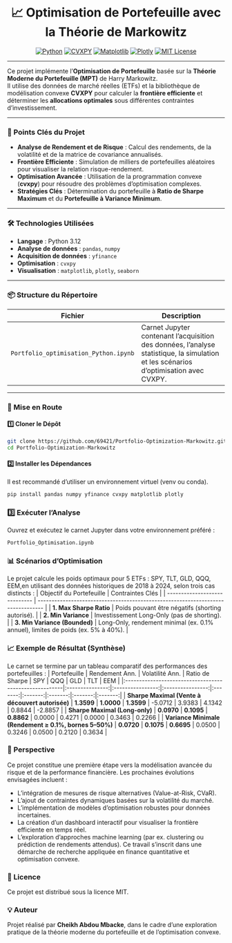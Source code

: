 

<h1 align="center">📈 Optimisation de Portefeuille avec la Théorie de Markowitz</h1>

<p align="center">
  <a href="https://www.python.org/"><img src="https://img.shields.io/badge/Python-3.x-blue?logo=python&logoColor=white" alt="Python"></a>
  <a href="https://cvxpy.org/"><img src="https://img.shields.io/badge/CVXPY-Optimization-orange" alt="CVXPY"></a>
  <a href="https://matplotlib.org/"><img src="https://img.shields.io/badge/Matplotlib-Visualization-green" alt="Matplotlib"></a>
  <a href="https://plotly.com/"><img src="https://img.shields.io/badge/Plotly-Interactive-lightgrey?logo=plotly" alt="Plotly"></a>
  <a href="https://opensource.org/licenses/MIT"><img src="https://img.shields.io/badge/License-MIT-yellow.svg" alt="MIT License"></a>
</p>

---

Ce projet implémente l’**Optimisation de Portefeuille** basée sur la **Théorie Moderne du Portefeuille (MPT)** de Harry Markowitz.  
Il utilise des données de marché réelles (ETFs) et la bibliothèque de modélisation convexe **CVXPY** pour calculer la **frontière efficiente** et déterminer les **allocations optimales** sous différentes contraintes d’investissement.

---

### 🌟 Points Clés du Projet

- **Analyse de Rendement et de Risque** : Calcul des rendements, de la volatilité et de la matrice de covariance annualisés.  
- **Frontière Efficiente** : Simulation de milliers de portefeuilles aléatoires pour visualiser la relation risque-rendement.  
- **Optimisation Avancée** : Utilisation de la programmation convexe (**cvxpy**) pour résoudre des problèmes d’optimisation complexes.  
- **Stratégies Clés** : Détermination du portefeuille à **Ratio de Sharpe Maximum** et du **Portefeuille à Variance Minimum**.  

---

### 🛠️ Technologies Utilisées

- **Langage** : Python 3.12  
- **Analyse de données** : `pandas`, `numpy`  
- **Acquisition de données** : `yfinance`  
- **Optimisation** : `cvxpy`  
- **Visualisation** : `matplotlib`, `plotly`, `seaborn`  

---

### 📦 Structure du Répertoire

| Fichier | Description |
|----------|-------------|
| `Portfolio_optimisation_Python.ipynb` | Carnet Jupyter contenant l’acquisition des données, l’analyse statistique, la simulation et les scénarios d’optimisation avec CVXPY. |

---

### 🚀 Mise en Route

#### 1️⃣ Cloner le Dépôt
```bash
git clone https://github.com/69421/Portfolio-Optimization-Markowitz.git
cd Portfolio-Optimization-Markowitz
```

#### 2️⃣ Installer les Dépendances
Il est recommandé d’utiliser un environnement virtuel (venv ou conda).
```bash
pip install pandas numpy yfinance cvxpy matplotlib plotly
```

### 3️⃣ Exécuter l’Analyse
Ouvrez et exécutez le carnet Jupyter dans votre environnement préféré :
```bash
Portfolio_Optimisation.ipynb
```

### 📊 Scénarios d’Optimisation
Le projet calcule les poids optimaux pour 5 ETFs : SPY, TLT, GLD, QQQ, EEM,en utilisant des données historiques de 2018 à 2024, selon trois cas distincts :
| Objectif du Portefeuille      | Contraintes Clés                                                                 |
| ----------------------------- | -------------------------------------------------------------------------------- |
| **1. Max Sharpe Ratio**       | Poids pouvant être négatifs (shorting autorisé).                                 |
| **2. Min Variance**           | Investissement Long-Only (pas de shorting).                                      |
| **3. Min Variance (Bounded)** | Long-Only, rendement minimal (ex. 0.1% annuel), limites de poids (ex. 5% à 40%). |


### 📈 Exemple de Résultat (Synthèse)
Le carnet se termine par un tableau comparatif des performances des portefeuilles :
| Portefeuille                                           | Rendement Ann. | Volatilité Ann. | Ratio de Sharpe | SPY     | QQQ     | GLD     | TLT     | EEM     |
|:-------------------------------------------------------|:---------------:|:----------------:|:----------------:|:-------:|:-------:|:-------:|:-------:|:-------:|
| **Sharpe Maximal (Vente à découvert autorisée)**       | **1.3599**      | **1.0000**       | **1.3599**       | -5.0712 | 3.9383  | 4.1342  | 0.8844  | -2.8857 |
| **Sharpe Maximal (Long-only)**                         | **0.0970**      | **0.1095**       | **0.8862**       | 0.0000  | 0.4271  | 0.0000  | 0.3463  | 0.2266  |
| **Variance Minimale (Rendement ≥ 0.1%, bornes 5–50%)** | **0.0720**      | **0.1075**       | **0.6695**       | 0.0500  | 0.3246  | 0.0500  | 0.2120  | 0.3634  |


### 🎯 Perspective
Ce projet constitue une première étape vers la modélisation avancée du risque et de la performance financière.
Les prochaines évolutions envisagées incluent :
- L’intégration de mesures de risque alternatives (Value-at-Risk, CVaR).
- L’ajout de contraintes dynamiques basées sur la volatilité du marché.
- L’implémentation de modèles d’optimisation robustes pour données incertaines.
- La création d’un dashboard interactif pour visualiser la frontière efficiente en temps réel.
- L’exploration d’approches machine learning (par ex. clustering ou prédiction de rendements attendus).
Ce travail s’inscrit dans une démarche de recherche appliquée en finance quantitative et optimisation convexe.

### 📝 Licence
Ce projet est distribué sous la licence MIT.

### 💡 Auteur
Projet réalisé par **Cheikh Abdou Mbacke**,
dans le cadre d’une exploration pratique de la théorie moderne du portefeuille et de l’optimisation convexe.



